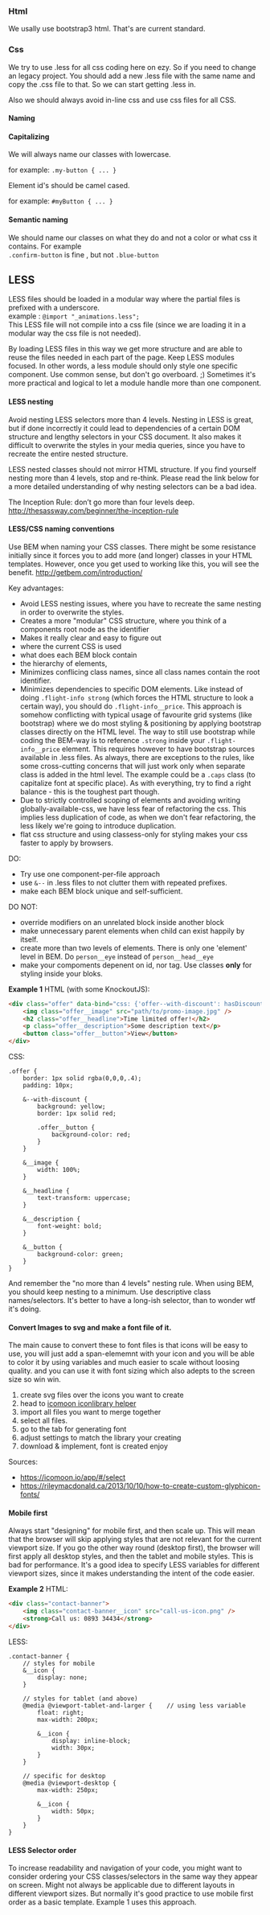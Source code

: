 ### Html
We usally use bootstrap3 html. That's are current standard.

### Css
We try to use .less for all css coding here on ezy. So if you need to change an legacy project.
You should add a new .less file with the same name and copy the .css file to that. So we can start getting .less in.

Also we should always avoid in-line css and use css files for all CSS.

#### Naming

#### Capitalizing
We will always name our classes with lowercase.

for example:
`.my-button { ... }` 

Element id's should be camel cased. 

for example:
`#myButton { ... }` 

#### Semantic naming

We should name our classes on what they do and not a color or what css it contains. For example  
 `.confirm-button` is fine , but not `.blue-button`

## LESS
LESS files should be loaded in a modular way where the partial files is prefixed with a underscore.  
example : 
`@import "_animations.less";`  
This LESS file will not compile into a css file (since we are loading it in a modular way the css file is not needed).

By loading LESS files in this way we get more structure and are able to reuse the files needed in each part of the page.
Keep LESS modules focused. In other words, a less module should only style one specific component. Use common sense, but don't go overboard. ;) Sometimes it's more practical and logical to let a module handle more than one component.

#### LESS nesting
Avoid nesting LESS selectors more than 4 levels. Nesting in LESS is great, but if done incorrectly it could lead to dependencies of a certain DOM structure and lengthy selectors in your CSS document. It also makes it difficult to overwrite the styles in your media queries, since you have to recreate the entire nested structure.

LESS nested classes should not mirror HTML structure. If you find yourself nesting more than 4 levels, stop and re-think. Please read the link below for a more detailed understanding of why nesting selectors can be a bad idea.

The Inception Rule: don’t go more than four levels deep.
http://thesassway.com/beginner/the-inception-rule


#### LESS/CSS naming conventions
Use BEM when naming your CSS classes. There might be some resistance initially since it forces you to add more (and longer) classes in your HTML templates. However, once you get used to working like this, you will see the benefit.
http://getbem.com/introduction/

Key advantages:

- Avoid LESS nesting issues, where you have to recreate the same nesting in order to overwrite the styles.
- Creates a more "modular" CSS structure, where you think of a components root node as the identifier
- Makes it really clear and easy to figure out
 - where the current CSS is used
 - what does each BEM block contain
 - the hierarchy of elements,
- Minimizes conflicing class names, since all class names contain the root identifier.
- Minimizes dependencies to specific DOM elements. Like instead of doing `.flight-info strong` (which forces the HTML structure to look a certain way), you should do `.flight-info__price`. This approach is somehow conflicting with typical usage of favourite grid systems (like bootstrap) where we do most styling & positioning by applying bootstrap classes directly on the HTML level. The way to still use bootstrap while coding the BEM-way is to reference `.strong` inside your `.flight-info__price` element. This requires however to have bootstrap sources available in .less files. As always, there are exceptions to the rules, like some cross-cutting concerns that will just work only when separate class is added in the html level. The example could be a `.caps` class (to capitalize font at specific place). As with everything, try to find a right balance - this is the toughest part though.
- Due to strictly controlled scoping of elements and avoiding writing globally-available-css, we have less fear of refactoring the css. This implies less duplication of code, as when we don't fear refactoring, the less likely we're going to introduce duplication.
- flat css structure and using classess-only for styling makes your css faster to apply by browsers.

DO:

- Try use one component-per-file approach
- use `&--` in .less files to not clutter them with repeated prefixes.
- make each BEM block unique and self-sufficient.

DO NOT:

- override modifiers on an unrelated block inside another block
- make unnecessary parent elements when child can exist happily by itself.
- create more than two levels of elements. There is only one 'element' level in BEM. Do `person__eye` instead of `person__head__eye`
- make your compoments depenent on id, nor tag. Use classes **only** for styling inside your bloks.

**Example 1**
HTML (with some KnockoutJS):
```html
<div class="offer" data-bind="css: {'offer--with-discount': hasDiscount()}">
    <img class="offer__image" src="path/to/promo-image.jpg" />
    <h2 class="offer__headline">Time limited offer!</h2>
    <p class="offer__description">Some description text</p>
    <button class="offer__button">View</button>
</div>
```
CSS:
```less
.offer {
    border: 1px solid rgba(0,0,0,.4);
    padding: 10px;

    &--with-discount {
        background: yellow;
        border: 1px solid red;

        .offer__button {
            background-color: red;
        }
    }

    &__image {
        width: 100%;
    }

    &__headline {
        text-transform: uppercase;
    }

    &__description {
        font-weight: bold;
    }

    &__button {
        background-color: green;
    }
}
```

And remember the "no more than 4 levels" nesting rule. When using BEM, you should keep nesting to a minimum.
Use descriptive class names/selectors. It's better to have a long-ish selector, than to wonder wtf it's doing.

#### Convert Images to svg and make a font file of it.
The main cause to convert these to font files is that icons will be easy to use, you will just add a span-elememnt with your icon and you will be able to color it by using variables and much easier to scale without loosing quality. and you can use it with font sizing which also adepts to the screen size so win win.

1. create svg files over the icons you want to create
2. head to [icomoon iconlibrary helper](https://icomoon.io/app/#/select)
3. import all files you want to merge together
4. select all files.
5. go to the tab for generating font
6. adjust settings to match the library your creating
7. download & implement, font is created enjoy

Sources: 
* https://icomoon.io/app/#/select
* https://rileymacdonald.ca/2013/10/10/how-to-create-custom-glyphicon-fonts/


#### Mobile first
Always start "designing" for mobile first, and then scale up. This will mean that the browser will skip applying styles that are not relevant for the current viewport size.
If you go the other way round (desktop first), the browser will first apply all desktop styles, and then the tablet and mobile styles. This is bad for performance.
It's a good idea to specify LESS variables for different viewport sizes, since it makes understanding the intent of the code easier.

**Example 2**
HTML:
```html
<div class="contact-banner">
    <img class="contact-banner__icon" src="call-us-icon.png" />
    <strong>Call us: 0893 34434</strong>
</div>
```

LESS:
```less
.contact-banner {
    // styles for mobile
    &__icon {
        display: none;
    }

    // styles for tablet (and above)
    @media @viewport-tablet-and-larger {    // using less variable
        float: right;
        max-width: 200px;

        &__icon {
            display: inline-block;
            width: 30px;
        }
    }

    // specific for desktop
    @media @viewport-desktop {
        max-width: 250px;

        &__icon {
            width: 50px;
        }
    }
}
```


#### LESS Selector order
To increase readability and navigation of your code, you might want to consider ordering your CSS classes/selectors in the same way they appear on screen. Might not always be applicable due to different layouts in different viewport sizes. But normally it's good practice to use mobile first order as a basic template. Example 1 uses this approach.
